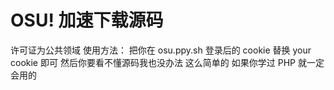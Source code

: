 # OSU! 加速下载源码
许可证为公共领域
使用方法：
把你在 osu.ppy.sh 登录后的 cookie 替换 your cookie 即可
然后你要看不懂源码我也没办法 这么简单的 如果你学过 PHP 就一定会用的

